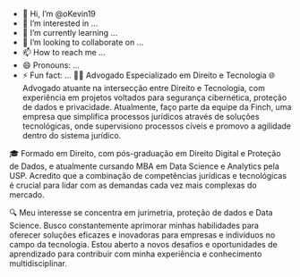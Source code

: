 - 👋 Hi, I’m @oKevin19
- 👀 I’m interested in ...
- 🌱 I’m currently learning ...
- 💞️ I’m looking to collaborate on ...
- 📫 How to reach me ...
- 😄 Pronouns: ...
- ⚡ Fun fact: ...
👨‍💼 Advogado Especializado em Direito e Tecnologia 🌐
Advogado atuante na intersecção entre Direito e Tecnologia, com experiência em projetos voltados para segurança cibernética, proteção de dados e privacidade. Atualmente, faço parte da equipe da Finch, uma empresa que simplifica processos jurídicos através de soluções tecnológicas, onde supervisiono processos cíveis e promovo a agilidade dentro do sistema jurídico.

🎓 Formado em Direito, com pós-graduação em Direito Digital e Proteção de Dados, e atualmente cursando MBA em Data Science e Analytics pela USP. Acredito que a combinação de competências jurídicas e tecnológicas é crucial para lidar com as demandas cada vez mais complexas do mercado.

🔍 Meu interesse se concentra em jurimetria, proteção de dados e Data Science. Busco constantemente aprimorar minhas habilidades para oferecer soluções eficazes e inovadoras para empresas e indivíduos no campo da tecnologia. Estou aberto a novos desafios e oportunidades de aprendizado para contribuir com minha experiência e conhecimento multidisciplinar.
<!---
oKevin19/oKevin19 is a ✨ special ✨ repository because its `README.md` (this file) appears on your GitHub profile.
You can click the Preview link to take a look at your changes.
--->
